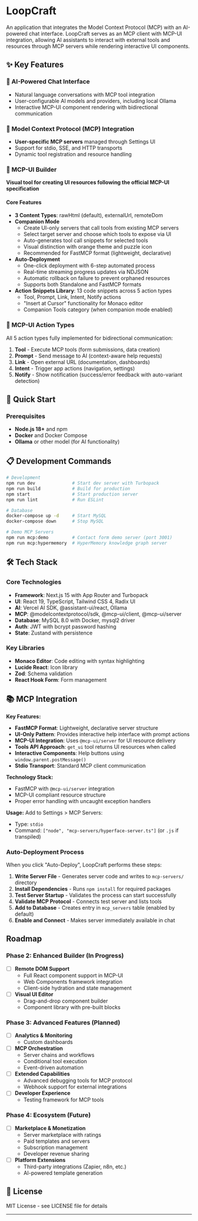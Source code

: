 # LoopCraft

An application that integrates the Model Context Protocol (MCP) with an AI-powered chat interface. LoopCraft serves as an MCP client with MCP-UI integration, allowing AI assistants to interact with external tools and resources through MCP servers while rendering interactive UI components.

## ✨ Key Features

### 🤖 AI-Powered Chat Interface
- Natural language conversations with MCP tool integration
- User-configurable AI models and providers, including local Ollama
- Interactive MCP-UI component rendering with bidirectional communication

### 🔌 Model Context Protocol (MCP) Integration
- **User-specific MCP servers** managed through Settings UI
- Support for stdio, SSE, and HTTP transports
- Dynamic tool registration and resource handling

### 🎨 MCP-UI Builder

**Visual tool for creating UI resources following the official MCP-UI specification**

#### Core Features
- **3 Content Types**: rawHtml (default), externalUrl, remoteDom
- **Companion Mode**
  - Create UI-only servers that call tools from existing MCP servers
  - Select target server and choose which tools to expose via UI
  - Auto-generates tool call snippets for selected tools
  - Visual distinction with orange theme and puzzle icon
  - Recommended for FastMCP format (lightweight, declarative)
- **Auto-Deployment**
  - One-click deployment with 6-step automated process
  - Real-time streaming progress updates via NDJSON
  - Automatic rollback on failure to prevent orphaned resources
  - Supports both Standalone and FastMCP formats
- **Action Snippets Library**: 13 code snippets across 5 action types
  - Tool, Prompt, Link, Intent, Notify actions
  - "Insert at Cursor" functionality for Monaco editor
  - Companion Tools category (when companion mode enabled)

### 🔄 MCP-UI Action Types

All 5 action types fully implemented for bidirectional communication:

1. **Tool** - Execute MCP tools (form submissions, data creation)
2. **Prompt** - Send message to AI (context-aware help requests)
3. **Link** - Open external URL (documentation, dashboards)
4. **Intent** - Trigger app actions (navigation, settings)
5. **Notify** - Show notification (success/error feedback with auto-variant detection)

## 🚀 Quick Start

### Prerequisites
- **Node.js 18+** and npm
- **Docker** and Docker Compose
- **Ollama** or other model (for AI functionality)

## 📋 Development Commands

```bash
# Development
npm run dev              # Start dev server with Turbopack
npm run build            # Build for production
npm start                # Start production server
npm run lint             # Run ESLint

# Database
docker-compose up -d     # Start MySQL
docker-compose down      # Stop MySQL

# Demo MCP Servers
npm run mcp:demo         # Contact form demo server (port 3001)
npm run mcp:hypermemory  # HyperMemory knowledge graph server
```

## 🛠️ Tech Stack

### Core Technologies
- **Framework**: Next.js 15 with App Router and Turbopack
- **UI**: React 19, TypeScript, Tailwind CSS 4, Radix UI
- **AI**: Vercel AI SDK, @assistant-ui/react, Ollama
- **MCP**: @modelcontextprotocol/sdk, @mcp-ui/client, @mcp-ui/server
- **Database**: MySQL 8.0 with Docker, mysql2 driver
- **Auth**: JWT with bcrypt password hashing
- **State**: Zustand with persistence

### Key Libraries
- **Monaco Editor**: Code editing with syntax highlighting
- **Lucide React**: Icon library
- **Zod**: Schema validation
- **React Hook Form**: Form management

## 📚 MCP Integration

**Key Features:**
- **FastMCP Format**: Lightweight, declarative server structure
- **UI-Only Pattern**: Provides interactive help interface with prompt actions
- **MCP-UI Integration**: Uses `@mcp-ui/server` for UI resource delivery
- **Tools API Approach**: `get_ui` tool returns UI resources when called
- **Interactive Components**: Help buttons using `window.parent.postMessage()`
- **Stdio Transport**: Standard MCP client communication

**Technology Stack:**
- FastMCP with `@mcp-ui/server` integration
- MCP-UI compliant resource structure
- Proper error handling with uncaught exception handlers

**Usage:**
Add to Settings > MCP Servers:
- Type: `stdio`
- Command: `["node", "mcp-servers/hyperface-server.ts"]` (or `.js` if transpiled)

### Auto-Deployment Process

When you click "Auto-Deploy", LoopCraft performs these steps:

1. **Write Server File** - Generates server code and writes to `mcp-servers/` directory
2. **Install Dependencies** - Runs `npm install` for required packages
3. **Test Server Startup** - Validates the process can start successfully
4. **Validate MCP Protocol** - Connects test server and lists tools
5. **Add to Database** - Creates entry in `mcp_servers` table (enabled by default)
6. **Enable and Connect** - Makes server immediately available in chat

##  Roadmap

###  Phase 2: Enhanced Builder (In Progress)

- [ ] **Remote DOM Support**
  - Full React component support in MCP-UI
  - Web Components framework integration
  - Client-side hydration and state management
- [ ] **Visual UI Editor**
  - Drag-and-drop component builder
  - Component library with pre-built blocks

###  Phase 3: Advanced Features (Planned)

- [ ] **Analytics & Monitoring**
  - Custom dashboards
- [ ] **MCP Orchestration**
  - Server chains and workflows
  - Conditional tool execution
  - Event-driven automation
- [ ] **Extended Capabilities**
  - Advanced debugging tools for MCP protocol
  - Webhook support for external integrations
- [ ] **Developer Experience**
  - Testing framework for MCP tools

###  Phase 4: Ecosystem (Future)

- [ ] **Marketplace & Monetization**
  - Server marketplace with ratings
  - Paid templates and servers
  - Subscription management
  - Developer revenue sharing
- [ ] **Platform Extensions**
  - Third-party integrations (Zapier, n8n, etc.)
  - AI-powered template generation


## 📝 License

MIT License - see LICENSE file for details

---
